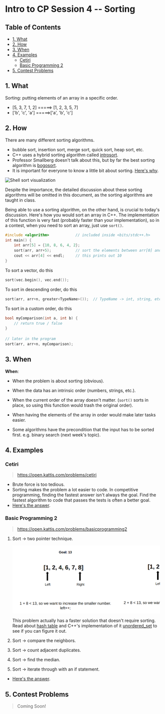 # Intro to CP Session 4 -- Sorting

## Table of Contents
 - [1. What](#1-what)  
 - [2. How](#2-how)  
 - [3. When](#3-when)  
 - [4. Examples](#4-examples)  
   + [Cetiri](#cetiri)  
   + [Basic Programming 2](#basic-programming-2)  
 - [5. Contest Problems](#5-contest-problems)  

## 1. What

Sorting: putting elements of an array in a specific order.

- [5, 3, 7, 1, 2] =====> [1, 2, 3, 5, 7]
- ['b', 'c', 'a'] =====>['a', 'b', 'c']



## 2. How

There are many different sorting algorithms.

- bubble sort, insertion sort, merge sort, quick sort, heap sort, etc.
- C++ uses a hybrid sorting algorithm called [introsort](https://en.wikipedia.org/wiki/Introsort).
- Professor Smallberg doesn't talk about this, but by far the best sorting algorithm is [bogosort](https://en.wikipedia.org/wiki/Bogosort).
- It is important for everyone to know a little bit about sorting. [Here's why](https://www.youtube.com/watch?v=k4RRi_ntQc8).

![Shell sort visualization](https://thumbs.gfycat.com/ValuableAnyCoelacanth-small.gif)



Despite the importance, the detailed discussion about these sorting algorithms will be omitted in this document, as the sorting algorithms are taught in class. 

Being able to use a sorting algorithm, on the other hand, is crucial to today's discussion. Here's how you would sort an array in C++. The implementation of this function is very fast (probably faster than your implementation), so in a contest, when you need to sort an array, just use ``sort()``.

```c++
#include <algorithm>			// included inside <bits/stdc++.h>
int main() {
	int arr[5] = {10, 8, 6, 4, 2};
	sort(arr, arr+5);			// sort the elements between arr[0] and arr[4]
	cout << arr[4] << endl;		// this prints out 10
}
```

To sort a vector, do this

```c++
sort(vec.begin(), vec.end());
```

To sort in descending order, do this

```c++
sort(arr, arr+n, greater<TypeName>());  // TypeName -> int, string, etc.
```

To sort in a custom order, do this

```c++
bool myComparison(int a, int b) {
    // return true / false
}

// later in the program
sort(arr, arr+n, myComparison);
```



## 3. When 

**When**:

- When the problem is about sorting (obvious).

- When the data has an intrinsic order (numbers, strings, etc.).

- When the current order of the array doesn't matter. (``sort()`` sorts in place, so using this function would trash the original order).

- When having the elements of the array in order would make later tasks easier.

- Some algorithms have the precondition that the input has to be sorted first. e.g. binary search (next week's topic).

  

## 4. Examples

### Cetiri

>  https://open.kattis.com/problems/cetiri

- Brute force is too tedious.
- Sorting makes the problem a lot easier to code. In competitive programming, finding the fastest answer isn't always the goal. Find the fastest algorithm to code that passes the tests is often a better goal.
- [Here's the answer](./answers/cetiri.cpp).

### Basic Programming 2

> https://open.kattis.com/problems/basicprogramming2

1. Sort -> two pointer technique.

   <div style="display: flex; flex-direction: row; overflow: scroll;"><img src="./src/image-20200925153436006.png" alt="image-20200925153436006" style="zoom:50%" /><img src="./src/image-20200925153925277.png" alt="image-20200925153925277" style="zoom:50%;" /><img src="./src/image-20200925154028419.png" alt="image-20200925154028419" style="zoom:50%;" /><img src="./src/image-20200925154338726.png" alt="image-20200925154338726" style="zoom:50%;" /><img src="./src/image-20200925154423130.png" alt="image-20200925154423130" style="zoom:50%;" /></div>

   This problem actually has a faster solution that doesn't require sorting. Read about [hash table](https://en.wikipedia.org/wiki/Hash_table) and C++'s implementation of it [unordered_set](http://www.cplusplus.com/reference/unordered_set/unordered_set/) to see if you can figure it out.

2. Sort -> compare the neighbors.

3. Sort -> count adjacent duplicates.
4. Sort -> find the median.
5. Sort -> iterate through with an if statement.

- [Here's the answer](./answers/basicprogramming2.cpp).



## 5. Contest Problems

> Coming Soon!

